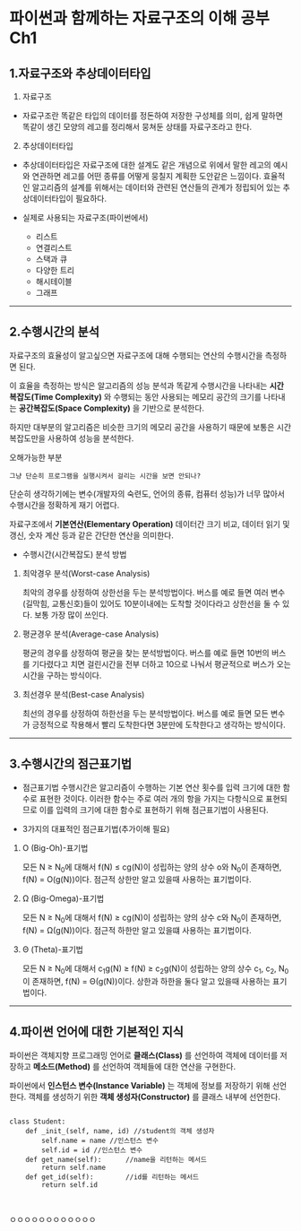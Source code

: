 파이썬과 함께하는 자료구조의 이해 공부 Ch1
=============

1.자료구조와 추상데이터타입
------

1. 자료구조
 - 자료구조란 똑같은 타입의 데이터를 정돈하여 저장한 구성체를 의미, 쉽게 말하면 똑같이 생긴 모양의 레고를 정리해서 뭉쳐둔 상태를 자료구조라고 한다.
2. 추상데이터타입
 - 추상데이터타입은 자료구조에 대한 설계도 같은 개념으로 위에서 말한 레고의 예시와 연관하면 레고를 어떤 종류를 어떻게 뭉칠지 계획한 도안같은 느낌이다. 효율적인 알고리즘의 설계를 위해서는 데이터와 관련된 연산들의 관계가 정립되어 있는 추상데이터타입이 필요하다.

- 실제로 사용되는 자료구조(파이썬에서)
   * 리스트
   * 연결리스트
   * 스택과 큐
   * 다양한 트리
   * 해시테이블
   * 그래프

------
2.수행시간의 분석
------

자료구조의 효율성이 알고싶으면 자료구조에 대해 수행되는 연산의 수행시간을 측정하면 된다.

이 효율을 측정하는 방식은 알고리즘의 성능 분석과 똑같게 수행시간을 나타내는 **시간 복잡도(Time Complexity)** 와 수행되는 동안 사용되는 메모리 공간의 크기를 나타내는 **공간복잡도(Space Complexity)** 을 기반으로 분석한다.

하지만 대부분의 알고리즘은 비슷한 크기의 메모리 공간을 사용하기 때문에 보통은 시간복잡도만을 사용하여 성능을 분석한다.

오해가능한 부분

    그냥 단순히 프로그램을 실행시켜서 걸리는 시간을 보면 안되나?

단순히 생각하기에는 변수(개발자의 숙련도, 언어의 종류, 컴퓨터 성능)가 너무 많아서 수행시간을 정확하게 재기 어렵다.

자료구조에서 **기본연산(Elementary Operation)** 데이터간 크기 비교, 데이터 읽기 및 갱신, 숫자 계산 등과 같은 간단한 연산을 의미한다.

- 수행시간(시간복잡도) 분석 방법 
1. 최악경우 분석(Worst-case Analysis)

    최악의 경우를 상정하여 상한선을 두는 분석방법이다. 버스를 예로 들면 여러 변수(길막힘, 교통신호)들이 있어도 10분이내에는 도착할 것이다라고 상한선을 둘 수 있다. 보통 가장 많이 쓰인다.

2. 평균경우 분석(Average-case Analysis)

    평균의 경우를 상정하여 평균을 찾는 분석방법이다. 버스를 예로 들면 10번의 버스를 기다렸다고 치면 걸린시간을 전부 더하고 10으로 나눠서 평균적으로 버스가 오는 시간을 구하는 방식이다.

3. 최선경우 분석(Best-case Analysis)

    최선의 경우를 상정하여 하한선을 두는 분석방법이다. 버스를 예로 들면 모든 변수가 긍정적으로 작용해서 빨리 도착한다면 3분만에 도착한다고 생각하는 방식이다.

------
3.수행시간의 점근표기법
------

- 점근표기법
수행시간은 알고리즘이 수행하는 기본 연산 횟수를 입력 크기에 대한 함수로 표현한 것이다. 이러한 함수는 주로 여러 개의 항을 가지는 다항식으로 표현되므로 이를 입력의 크기에 대한 함수로 표현하기 위해 점근표기법이 사용된다.

- 3가지의 대표적인 점근표기법(추가이해 필요)
1. O (Big-Oh)-표기법

    모든 N ≥ N<sub>0</sub>에 대해서 f(N) ≤ cg(N)이 성립하는 양의 상수 o와 N<sub>0</sub>이 존재하면, f(N) = O(g(N))이다. 점근적 상한만 알고 있을때 사용하는 표기법이다.

2. Ω (Big-Omega)-표기법

    모든 N ≥ N<sub>0</sub>에 대해서 f(N) ≥ cg(N)이 성립하는 양의 상수 c와 N<sub>0</sub>이 존재하면, f(N) = Ω(g(N))이다. 점근적 하한만 알고 있을떄 사용하는 표기법이다.

3. Θ (Theta)-표기법

    모든 N ≥ N<sub>0</sub>에 대해서 c<sub>1</sub>g(N) ≥ f(N) ≥ c<sub>2</sub>g(N)이 성립하는 양의 상수 c<sub>1</sub>, c<sub>2</sub>, N<sub>0</sub>이 존재하면, f(N) = Θ(g(N))이다. 상한과 하한을 둘다 알고 있을때 사용하는 표기법이다.

------
4.파이썬 언어에 대한 기본적인 지식
------

파이썬은 객체지향 프로그래밍 언어로 **클래스(Class)** 를 선언하여 객체에 데이터를 저장하고 **메소드(Method)** 를 선언하여 객체들에 대한 연산을 구현한다.

파이썬에서 **인스턴스 변수(Instance Variable)** 는 객체에 정보를 저장하기 위해 선언한다.
객체를 생성하기 위한 **객체 생성자(Constructor)** 를 클래스 내부에 선언한다.

<pre>
<code>
class Student:
    def _init_(self, name, id) //student의 객체 생성자
        self.name = name //인스턴스 변수
        self.id = id //인스턴스 변수
    def get_name(self):      //name을 리턴하는 메서드
        return self.name
    def get_id(self):        //id를 리턴하는 메서드
        return self.id

</code>
</pre>



ㅇㅇㅇㅇㅇㅇㅇㅇㅇㅇㅇㅇ